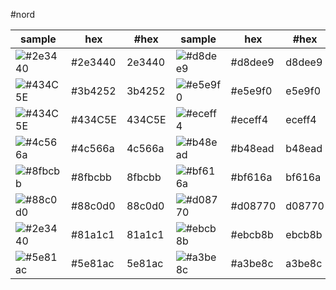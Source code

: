 
#nord

sample | hex | #hex | sample | hex | #hex
---|---|---|---|---|---
![#2e3440](https://via.placeholder.com/200/2e3440/000000?text=+) | #2e3440|2e3440 | ![#d8dee9](https://via.placeholder.com/200/d8dee9/000000?text=+) | #d8dee9|d8dee9 
![#434C5E](https://via.placeholder.com/200/3b4252/000000?text=+) | #3b4252|3b4252 | ![#e5e9f0](https://via.placeholder.com/200/e5e9f0/000000?text=+) | #e5e9f0|e5e9f0 
![#434C5E](https://via.placeholder.com/200/434C5E/000000?text=+) | #434C5E|434C5E | ![#eceff4](https://via.placeholder.com/200/eceff4/000000?text=+) | #eceff4|eceff4 
![#4c566a](https://via.placeholder.com/200/4c566a/000000?text=+) | #4c566a|4c566a | ![#b48ead](https://via.placeholder.com/200/b48ead/000000?text=+) | #b48ead|b48ead 
![#8fbcbb](https://via.placeholder.com/200/8fbcbb/000000?text=+) | #8fbcbb|8fbcbb | ![#bf616a](https://via.placeholder.com/200/bf616a/000000?text=+) | #bf616a|bf616a  
![#88c0d0](https://via.placeholder.com/200/88c0d0/000000?text=+) | #88c0d0|88c0d0 | ![#d08770](https://via.placeholder.com/200/d08770/000000?text=+) | #d08770|d08770  
![#2e3440](https://via.placeholder.com/200/81a1c1/000000?text=+) | #81a1c1|81a1c1 | ![#ebcb8b](https://via.placeholder.com/200/ebcb8b/000000?text=+) | #ebcb8b|ebcb8b  
![#5e81ac](https://via.placeholder.com/200/5e81ac/000000?text=+) | #5e81ac|5e81ac | ![#a3be8c](https://via.placeholder.com/200/a3be8c/000000?text=+) | #a3be8c|a3be8c 







